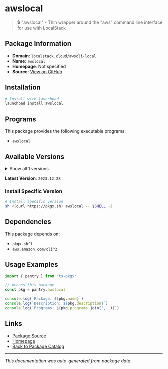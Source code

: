 # awslocal

> 💲 "awslocal" - Thin wrapper around the "aws" command line interface for use with LocalStack

## Package Information

- **Domain**: `localstack.cloud/awscli-local`
- **Name**: `awslocal`
- **Homepage**: Not specified
- **Source**: [View on GitHub](https://github.com/pkgxdev/pantry/tree/main/projects/localstack.cloud/awscli-local/package.yml)

## Installation

```bash
# Install with launchpad
launchpad install awslocal
```

## Programs

This package provides the following executable programs:

- `awslocal`

## Available Versions

<details>
<summary>Show all 1 versions</summary>

- `2023.12.28`

</details>

**Latest Version**: `2023.12.28`

### Install Specific Version

```bash
# Install specific version
sh <(curl https://pkgx.sh) awslocal -- $SHELL -i
```

## Dependencies

This package depends on:

- `pkgx.sh^1`
- `aws.amazon.com/cli^2`

## Usage Examples

```typescript
import { pantry } from 'ts-pkgx'

// Access this package
const pkg = pantry.awslocal

console.log(`Package: ${pkg.name}`)
console.log(`Description: ${pkg.description}`)
console.log(`Programs: ${pkg.programs.join(', ')}`)
```

## Links

- [Package Source](https://github.com/pkgxdev/pantry/tree/main/projects/localstack.cloud/awscli-local/package.yml)
- [Homepage](#)
- [Back to Package Catalog](../../package-catalog.md)

---

*This documentation was auto-generated from package data.*
